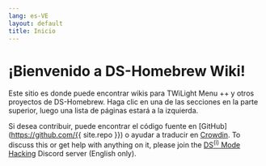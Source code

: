 ```yaml
---
lang: es-VE
layout: default
title: Inicio
---
```


# ¡Bienvenido a DS-Homebrew Wiki!

Este sitio es donde puede encontrar wikis para TWiLight Menu ++ y otros proyectos de DS-Homebrew. Haga clic en una de las secciones en la parte superior, luego una lista de páginas estará a la izquierda.

Si desea contribuir, puede encontrar el código fuente en [GitHub](https://github.com/{{ site.repo }}) o ayudar a traducir en [Crowdin](https://crowdin.com/project/ds-homebrew-wiki). To discuss this or get help with anything on it, please join the [DS<sup>(i)</sup> Mode Hacking](https://ds-homebrew.com/discord) Discord server (English only).
